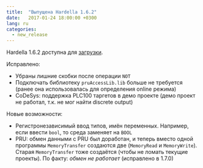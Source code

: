 ```yaml
---
title:  "Выпущена Hardella 1.6.2"
date:   2017-01-24 18:00:00 +0300
lang: ru
categories:
  - new_release
---
```


Hardella 1.6.2 доступна для [загрузки](/download/).

Исправлено:
  - Убраны лишние скобки после операции `NOT`
  - Подключать библиотеку `pruAccessLib.lib` больше не требуется (ранее она использовалась для определения online режима)
  - CoDeSys: поддержка PLC100 таргетов в демо проекте (демо проект не работал, т.к. не мог найти discrete output)

Новые возможности:
  - Регистронезависимый ввод типов, имён переменных. Например, если ввести `bool`, то среда заменяет на `BOOL`
  - PRU: обмен данными с PRU был доработан, и теперь вместо одной программы `MemoryTransfer` создаются две (`MemoryRead` и `MemoryWrite`). Старая `MemoryTransfer` тоже создаётся (чтобы не ломать текущие проекты). По факту: *обмен не работает* (исправлено в 1.7.0)
